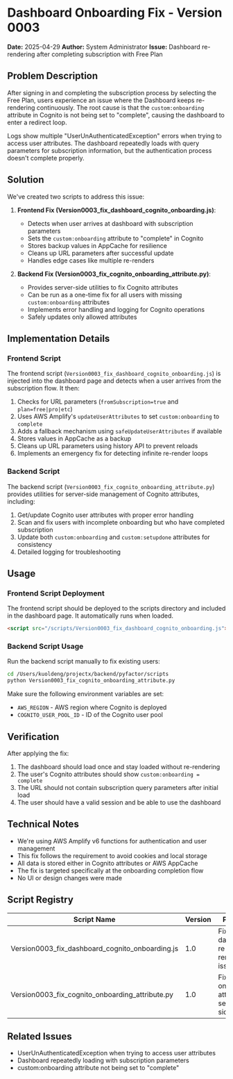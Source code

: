 # Dashboard Onboarding Fix - Version 0003

**Date:** 2025-04-29
**Author:** System Administrator
**Issue:** Dashboard re-rendering after completing subscription with Free Plan

## Problem Description

After signing in and completing the subscription process by selecting the Free Plan, users experience an issue where the Dashboard keeps re-rendering continuously. The root cause is that the `custom:onboarding` attribute in Cognito is not being set to "complete", causing the dashboard to enter a redirect loop.

Logs show multiple "UserUnAuthenticatedException" errors when trying to access user attributes. The dashboard repeatedly loads with query parameters for subscription information, but the authentication process doesn't complete properly.

## Solution

We've created two scripts to address this issue:

1. **Frontend Fix (Version0003_fix_dashboard_cognito_onboarding.js)**:
   - Detects when user arrives at dashboard with subscription parameters
   - Sets the `custom:onboarding` attribute to "complete" in Cognito
   - Stores backup values in AppCache for resilience
   - Cleans up URL parameters after successful update
   - Handles edge cases like multiple re-renders

2. **Backend Fix (Version0003_fix_cognito_onboarding_attribute.py)**:
   - Provides server-side utilities to fix Cognito attributes
   - Can be run as a one-time fix for all users with missing `custom:onboarding` attributes
   - Implements error handling and logging for Cognito operations
   - Safely updates only allowed attributes

## Implementation Details

### Frontend Script

The frontend script (`Version0003_fix_dashboard_cognito_onboarding.js`) is injected into the dashboard page and detects when a user arrives from the subscription flow. It then:

1. Checks for URL parameters (`fromSubscription=true` and `plan=free|pro|etc`)
2. Uses AWS Amplify's `updateUserAttributes` to set `custom:onboarding` to `complete`
3. Adds a fallback mechanism using `safeUpdateUserAttributes` if available
4. Stores values in AppCache as a backup
5. Cleans up URL parameters using history API to prevent reloads
6. Implements an emergency fix for detecting infinite re-render loops

### Backend Script

The backend script (`Version0003_fix_cognito_onboarding_attribute.py`) provides utilities for server-side management of Cognito attributes, including:

1. Get/update Cognito user attributes with proper error handling
2. Scan and fix users with incomplete onboarding but who have completed subscription
3. Update both `custom:onboarding` and `custom:setupdone` attributes for consistency
4. Detailed logging for troubleshooting

## Usage

### Frontend Script Deployment

The frontend script should be deployed to the scripts directory and included in the dashboard page. It automatically runs when loaded.

```html
<script src="/scripts/Version0003_fix_dashboard_cognito_onboarding.js"></script>
```

### Backend Script Usage

Run the backend script manually to fix existing users:

```bash
cd /Users/kuoldeng/projectx/backend/pyfactor/scripts
python Version0003_fix_cognito_onboarding_attribute.py
```

Make sure the following environment variables are set:
- `AWS_REGION` - AWS region where Cognito is deployed
- `COGNITO_USER_POOL_ID` - ID of the Cognito user pool

## Verification

After applying the fix:

1. The dashboard should load once and stay loaded without re-rendering
2. The user's Cognito attributes should show `custom:onboarding = complete`
3. The URL should not contain subscription query parameters after initial load
4. The user should have a valid session and be able to use the dashboard

## Technical Notes

- We're using AWS Amplify v6 functions for authentication and user management
- This fix follows the requirement to avoid cookies and local storage
- All data is stored either in Cognito attributes or AWS AppCache
- The fix is targeted specifically at the onboarding completion flow
- No UI or design changes were made

## Script Registry

| Script Name | Version | Purpose | Target Location | Status |
|-------------|---------|---------|----------------|--------|
| Version0003_fix_dashboard_cognito_onboarding.js | 1.0 | Fix dashboard re-rendering issue | /scripts/ | Active |
| Version0003_fix_cognito_onboarding_attribute.py | 1.0 | Fix onboarding attribute server-side | /backend/pyfactor/scripts/ | Active |

## Related Issues

- UserUnAuthenticatedException when trying to access user attributes
- Dashboard repeatedly loading with subscription parameters
- custom:onboarding attribute not being set to "complete" 